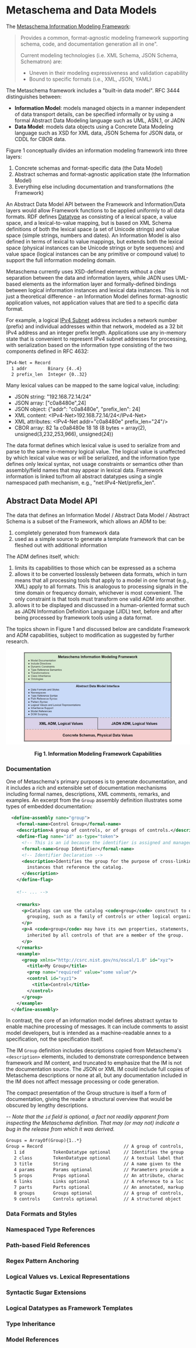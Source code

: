 # Metaschema and Data Models

The [Metaschema Information Modeling Framework](https://pages.nist.gov/metaschema/):

> Provides a common, format-agnostic modeling framework supporting schema, code,
> and documentation generation all in one".
>
> Current modeling technologies (i.e. XML Schema, JSON Schema, Schematron) are:
> * Uneven in their modeling expressiveness and validation capability
> * Bound to specific formats (i.e., XML, JSON, YAML)

The Metaschema framework includes a "built-in data model". RFC 3444 distinguishes between:
* **Information Model**: models managed objects in a manner independent of data transport details,
can be specified informally or by using a formal Abstract Data Modeling language such as UML, ASN.1, or JADN
* **Data Model**: models data objects using a Concrete Data Modeling language such as XSD for XML data,
JSON Schema for JSON data, or CDDL for CBOR data.

Figure 1 conceptually divides an information modeling framework into three layers:
1. Concrete schemas and format-specific data (the Data Model)
2. Abstract schemas and format-agnostic application state (the Information Model)
3. Everything else including documentation and transformations (the Framework)

An Abstract Data Model API between the Framework and Information/Data layers would
allow Framework functions to be applied uniformly to all data formats.  RDF defines
[Datatype](https://www.w3.org/TR/rdf12-concepts/#section-Datatypes) as consisting of
a lexical space, a value space, and a lexical-to-value mapping, but is based on XML Schema
definitions of both the lexical space (a set of Unicode strings) and value space (simple
strings, numbers and dates). An Information Model is also defined in terms of lexical
to value mappings, but extends both the lexical space (physical instances can be
Unicode strings or byte sequences) and value space (logical instances can be any primitive
or compound value) to support the full information modeling domain.

Metaschema currently uses XSD-defined elements without a clear separation between
the data and information layers, while JADN uses UML-based elements as the information
layer and formally-defined bindings between logical information instances
and lexical data instances. This is not just a theoretical difference - an
Information Model defines format-agnostic application values, not application values
that are tied to a specific data format.

For example, a logical [IPv4 Subnet](https://www.rfc-editor.org/rfc/rfc4632.html#section-3.1)
address includes a network number (prefix) and individual addresses within that network,
modeled as a 32 bit IPv4 address and an integer prefix length. Applications use any in-memory state
that is convenient to represent IPv4 subnet addresses for processing, with serialization based on
the information type consisting of the two components defined in RFC 4632:
```
IPv4-Net = Record
  1 addr        Binary {4..4}
  2 prefix_len  Integer {0..32}
```
Many lexical values can be mapped to the same logical value, including:
* JSON string: "192.168.72.14/24"
* JSON array: ["c0a8480e",24]
* JSON object: {"addr": "c0a8480e", "prefix_len": 24]
* XML content: \<IPv4-Net\>192.168.72.14/24\</IPv4-Net\>
* XML attributes: \<IPv4-Net addr="c0a8480e" prefix_len="24"/\>
* CBOR array: 82 1a c0a8480e 18 18 (8 bytes = array(2), unsigned(3,232,253,966), unsigned(24))

The data format defines which lexical value is used to serialize from and parse to the same in-memory
logical value. The logical value is unaffected by which lexical value was or will be serialized, and
the information type defines only lexical syntax, not usage constraints or semantics other than
assembly/field names that may appear in lexical data. Framework information is linked to/from all
abstract datatypes using a single namespaced path mechanism, e.g., "net:IPv4-Net/prefix_len".

## Abstract Data Model API

The data that defines an Information Model / Abstract Data Model / Abstract Schema is a subset
of the Framework, which allows an ADM to be:
1) completely generated from framework data
2) used as a simple source to generate a template framework that can be fleshed out with additional information

The ADM defines itself, which:
1) limits its capabilities to those which can be expressed as a schema
2) allows it to be converted losslessly between data formats, which in turn means that all processing tools
that apply to a model in one format (e.g., XML) apply to all formats. This is analogous to processing
signals in the time domain or frequency domain, whichever is most convenient. The only constraint is that
tools must transform one valid ADM into another.
3) allows it to be displayed and discussed in a human-oriented format such as JADN Information
Definition Language (JIDL) text, before and after being processed by framework tools using a data format.

The topics shown in Figure 1 and discussed below are candidate Framework and ADM capabilities,
subject to modification as suggested by further research. 

![Metaschema Framework Diagram](../../Images/metaschema-framework.jpg)
**<div align="center">Fig 1. Information Modeling Framework Capabilities</div>**

### Documentation
One of Metaschema's primary purposes is to generate documentation, and it includes a rich and extensible
set of documentation mechanisms including formal names, descriptions, XML comments, remarks, and examples.
An excerpt from the `Group` assembly definition illustrates some types of embedded documentation:
```xml
  <define-assembly name="group">
    <formal-name>Control Group</formal-name>
    <description>A group of controls, or of groups of controls.</description>
    <define-flag name="id" as-type="token">
      <!-- This is an id because the identifier is assigned and managed externally by humans. -->
      <formal-name>Group Identifier</formal-name>
      <!-- Identifier Declaration -->
      <description>Identifies the group for the purpose of cross-linking within the defining instance or from other
        instances that reference the catalog.
      </description>
    </define-flag>

    <!-- ... -->

    <remarks>
      <p>Catalogs can use the catalog <code>group</code> construct to organize related controls into a single
        grouping, such as a family of controls or other logical organizational structure.
      </p>
      <p>A <code>group</code> may have its own properties, statements, parameters, and references, which are
        inherited by all controls of that are a member of the group.
      </p>
    </remarks>
    <example>
      <group xmlns="http://csrc.nist.gov/ns/oscal/1.0" id="xyz">
        <title>My Group</title>
        <prop name="required" value="some value"/>
        <control id="xyz1">
          <title>Control</title>
        </control>
      </group>
    </example>
  </define-assembly>
```
In contrast, the core of an information model defines abstract syntax to enable machine processing of messages.
It can include comments to assist model developers, but is intended as a machine-readable annex to a specification,
not the specification itself.

The IM `Group` definition includes descriptions copied from Metaschema's `<description>` elements, included to
demonstrate correspondence between framework and IM content, and truncated to emphasize that the IM is not the
documentation source.  The JSON or XML IM could include full copies of Metaschema descriptions
or none at all, but any documentation included in the IM does not affect message processing or code generation.

The compact presentation of the Group structure is itself a form of documentation, giving the reader a structural
overview that would be obscured by lengthy descriptions.

-- *Note that the `id` field is optional, a fact not readily apparent from inspecting the Metaschema definition.
That may (or may not) indicate a bug in the release from which it was derived.*
```
Groups = ArrayOf(Group){1..*}
Group = Record                               // A group of controls,
   1 id           TokenDatatype optional     // Identifies the group
   2 class        TokenDatatype optional     // A textual label that
   3 title        String                     // A name given to the 
   4 params       Params optional            // Parameters provide a
   5 props        Props optional             // An attribute, charac
   6 links        Links optional             // A reference to a loc
   7 parts        Parts optional             // An annotated, markup
   8 groups       Groups optional            // A group of controls,
   9 controls     Controls optional          // A structured object 
```

### Data Formats and Styles

### Namespaced Type References

### Path-based Field References

### Regex Pattern Anchoring

### Logical Values vs. Lexical Representations

### Syntactic Sugar Extensions

### Logical Datatypes as Framework Templates

### Type Inheritance

### Model References

